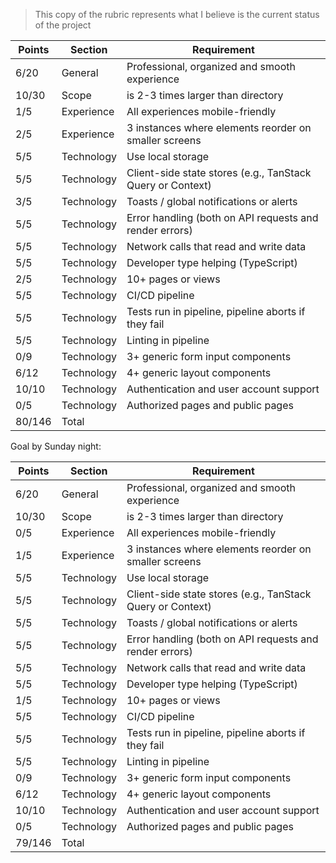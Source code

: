 > This copy of the rubric represents what I believe is the current status of the project

| Points | Section     | Requirement                                         |
|--------|-------------|-----------------------------------------------------|
| 6/20   | General     | Professional, organized and smooth experience       |
| 10/30   | Scope       | is 2-3 times larger than directory                  |
| 1/5    | Experience  | All experiences mobile-friendly                     |
| 2/5    | Experience  | 3 instances where elements reorder on smaller screens |
| 5/5    | Technology  | Use local storage                                   |
| 5/5    | Technology  | Client-side state stores (e.g., TanStack Query or Context) |
| 3/5    | Technology  | Toasts / global notifications or alerts             |
| 5/5    | Technology  | Error handling (both on API requests and render errors) |
| 5/5    | Technology  | Network calls that read and write data              |
| 5/5    | Technology  | Developer type helping (TypeScript)                 |
| 2/5    | Technology  | 10+ pages or views                                  |
| 5/5    | Technology  | CI/CD pipeline                                      |
| 5/5    | Technology  | Tests run in pipeline, pipeline aborts if they fail |
| 5/5    | Technology  | Linting in pipeline                                 |
| 0/9    | Technology  | 3+ generic form input components                    |
| 6/12   | Technology  | 4+ generic layout components                        |
| 10/10  | Technology  | Authentication and user account support             |
| 0/5    | Technology  | Authorized pages and public pages                   |
| 80/146 | Total       |                                                     |




Goal by Sunday night:

| Points | Section     | Requirement                                         |
|--------|-------------|-----------------------------------------------------|
| 6/20   | General     | Professional, organized and smooth experience       |
| 10/30   | Scope       | is 2-3 times larger than directory                  |
| 0/5    | Experience  | All experiences mobile-friendly                     |
| 1/5    | Experience  | 3 instances where elements reorder on smaller screens |
| 5/5    | Technology  | Use local storage                                   |
| 5/5    | Technology  | Client-side state stores (e.g., TanStack Query or Context) |
| 5/5    | Technology  | Toasts / global notifications or alerts             |
| 5/5    | Technology  | Error handling (both on API requests and render errors) |
| 5/5    | Technology  | Network calls that read and write data              |
| 5/5    | Technology  | Developer type helping (TypeScript)                 |
| 1/5    | Technology  | 10+ pages or views                                  |
| 5/5    | Technology  | CI/CD pipeline                                      |
| 5/5    | Technology  | Tests run in pipeline, pipeline aborts if they fail |
| 5/5    | Technology  | Linting in pipeline                                 |
| 0/9    | Technology  | 3+ generic form input components                    |
| 6/12   | Technology  | 4+ generic layout components                        |
| 10/10  | Technology  | Authentication and user account support             |
| 0/5    | Technology  | Authorized pages and public pages                   |
| 79/146 | Total       |                                                     |